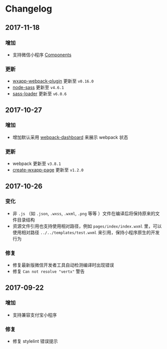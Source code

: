 # Changelog

## 2017-11-18

### 增加

- 支持微信小程序 [Components](https://mp.weixin.qq.com/debug/wxadoc/dev/framework/custom-component/)

### 更新

- [wxapp-webpack-plugin](https://github.com/Cap32/wxapp-webpack-plugin) 更新至 `v0.16.0`
- [node-sass](https://github.com/sass/node-sass) 更新至 `v4.6.1`
- [sass-loader](https://github.com/webpack-contrib/sass-loader) 更新至 `v6.0.6`


## 2017-10-27

### 增加

- 增加默认采用 [webpack-dashboard](https://github.com/FormidableLabs/webpack-dashboard) 来展示 webpack 状态

### 更新

- webpack 更新至 `v3.8.1`
- [create-wxapp-page](https://github.com/cantonjs/create-wxapp-page) 更新至 `v1.2.0`


## 2017-10-26

### 变化

- 非 `.js` （如 `.json`, `.wxss`, `.wxml`, `.png` 等等 ）文件在编译后将保持原来的文件目录结构
- 资源文件引用也支持使用相对路径，例如 `pages/index/index.wxml` 里，可以使用相对路径 `../../templates/test.wxml` 来引用，保持小程序原生的开发行为

### 修复

- 修复最新版微信开发者工具自动检测编译时出现错误
- 修复 `Can not resolve "vertx"` 警告


## 2017-09-22

### 增加

- 支持兼容支付宝小程序

### 修复

- 修复 stylelint 错误提示
